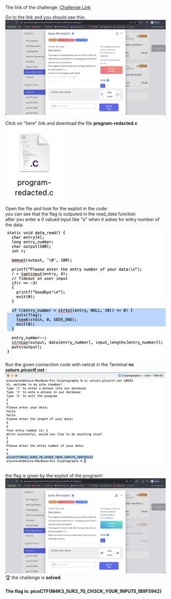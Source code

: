 The link of the challenge: [Challenge Link](https://play.picoctf.org/practice/challenge/252?category=6&difficulty=2&page=2)

Go to the link and you should see this:
![challenge_link](./img/start.png)

Click on "here" link and download the file **program-redacted.c** <br>
![file](./img/file_screenshot.png)
<br>
Open the file and look for the exploit in the code:<br>
you can see that the flag is outputed in the read_data function<br>
after you enter a 0 valued input like "a" when it askes for entry number of the data<br>
![exploit code](./img/code.png)

Run the given connection code with netcat in the Terminal **nc saturn.picoctf.net <number>**:
![solved](./img/solved.png)

the flag is given by the exploit of the program!:
![finish](./img/finish.png)
:trophy: the challenge is **solved**.  

#### The flag is: picoCTF{M4K3_5UR3_70_CH3CK_Y0UR_1NPU75_1B9F5942}
